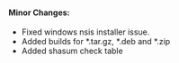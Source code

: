 #### Minor Changes:
* Fixed windows nsis installer issue.
* Added builds for *.tar.gz, *.deb and *.zip
* Added shasum check table